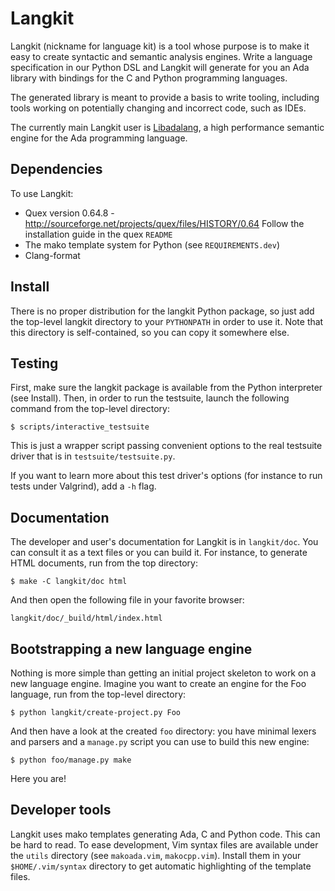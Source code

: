 Langkit
=======

Langkit (nickname for language kit) is a tool whose purpose is to make it easy
to create syntactic and semantic analysis engines. Write a language
specification in our Python DSL and Langkit will generate for you an Ada
library with bindings for the C and Python programming languages.

The generated library is meant to provide a basis to write tooling, including
tools working on potentially changing and incorrect code, such as IDEs.

The currently main Langkit user is
[Libadalang](https://github.com/AdaCore/libadalang), a high performance
semantic engine for the Ada programming language.

Dependencies
------------

To use Langkit:

- Quex version 0.64.8 - http://sourceforge.net/projects/quex/files/HISTORY/0.64
  Follow the installation guide in the quex `README`
- The mako template system for Python (see `REQUIREMENTS.dev`)
- Clang-format

Install
-------

There is no proper distribution for the langkit Python package, so just add the
top-level langkit directory to your `PYTHONPATH` in order to use it. Note that
this directory is self-contained, so you can copy it somewhere else.

Testing
-------

First, make sure the langkit package is available from the Python interpreter
(see Install).  Then, in order to run the testsuite, launch the following
command from the top-level directory:

    $ scripts/interactive_testsuite

This is just a wrapper script passing convenient options to the real testsuite
driver that is in `testsuite/testsuite.py`.

If you want to learn more about this test driver's options (for instance to run
tests under Valgrind), add a `-h` flag.

Documentation
-------------

The developer and user's documentation for Langkit is in `langkit/doc`. You can
consult it as a text files or you can build it. For instance, to generate HTML
documents, run from the top directory:

    $ make -C langkit/doc html

And then open the following file in your favorite browser:

    langkit/doc/_build/html/index.html

Bootstrapping a new language engine
-----------------------------------

Nothing is more simple than getting an initial project skeleton to work on a new
language engine. Imagine you want to create an engine for the Foo language, run
from the top-level directory:

    $ python langkit/create-project.py Foo

And then have a look at the created `foo` directory: you have minimal lexers and
parsers and a `manage.py` script you can use to build this new engine:

    $ python foo/manage.py make

Here you are!

Developer tools
---------------

Langkit uses mako templates generating Ada, C and Python code. This can be hard
to read. To ease development, Vim syntax files are available under the `utils`
directory (see `makoada.vim`, `makocpp.vim`). Install them in your
`$HOME/.vim/syntax` directory to get automatic highlighting of the template
files.
